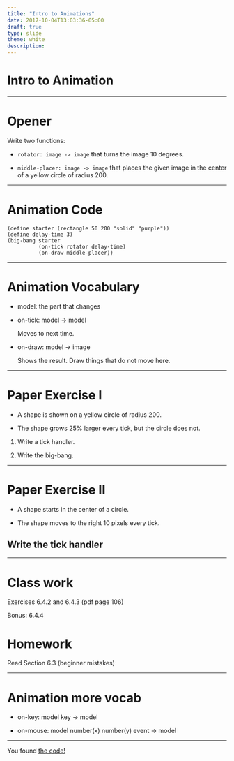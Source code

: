 ```yaml
---
title: "Intro to Animations"
date: 2017-10-04T13:03:36-05:00
draft: true
type: slide
theme: white
description: 
---
```


# Intro to Animation

---

# Opener

Write two functions:

* `rotator: image -> image` that turns the image 10 degrees.

* `middle-placer: image -> image` that places the given
image in the center of a yellow circle of radius 200.

---

# Animation Code

```racket
(define starter (rectangle 50 200 "solid" "purple"))
(define delay-time 3)
(big-bang starter
          (on-tick rotator delay-time)
          (on-draw middle-placer))
```

---

# Animation Vocabulary

* model: the part that changes

* on-tick: model -> model

  Moves to next time.

* on-draw: model -> image

  Shows the result. Draw things that do not move here.

--- 

# Paper Exercise I

* A shape is shown on a yellow circle of radius 200. 

* The shape grows 25% larger every tick, but the circle does not.

1. Write a tick handler.

2. Write the big-bang.

---

# Paper Exercise II

* A shape starts in the center of a circle.

* The shape moves to the right 10 pixels every tick.

## Write the tick handler

---

# Class work

Exercises 6.4.2 and 6.4.3 (pdf page 106)

Bonus: 6.4.4

# Homework

Read Section 6.3 (beginner mistakes)

---

# Animation more vocab

* on-key: model key -> model

* on-mouse: model number(x) number(y) event -> model

---

You found [the code!](animation-day1.rkt)
